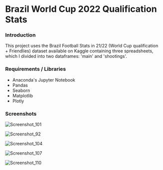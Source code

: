 # Brazil World Cup 2022 Qualification Stats

### Introduction

This project uses the Brazil Football Stats in 21/22 (World Cup qualification + Friendlies) dataset available on Kaggle containing three spreadsheets, which I divided into two dataframes: 'main' and 'shootings'.

### Requirements / Libraries
* Anaconda's Jupyter Notebook
* Pandas
* Seaborn
* Matplotlib
* Plotly

### Screenshots

![Screenshot_101](https://user-images.githubusercontent.com/52802728/204002119-6d76ea85-0692-454b-a194-c2a029a9645b.png)  

![Screenshot_92](https://user-images.githubusercontent.com/52802728/204002136-cc33a80a-b092-4ca5-a1bb-7cac02faf548.png)  

![Screenshot_104](https://user-images.githubusercontent.com/52802728/204002144-37e64ed6-7323-41d3-9d44-e8ca9fe8a17e.png)  

![Screenshot_107](https://user-images.githubusercontent.com/52802728/204002153-9126b3b0-5de2-4ee2-9a1e-0946c6152264.png)  

![Screenshot_110](https://user-images.githubusercontent.com/52802728/204002159-8f54fb9d-76ea-4454-a7af-580d4b5d6536.png)  

